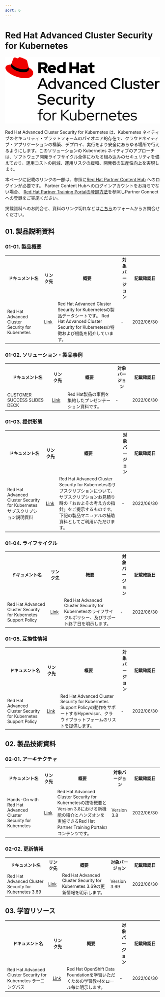 ```yaml
---
sort: 6
---
```


# Red Hat Advanced Cluster Security for Kubernetes

<img src="https://github.com/KaitoInaba/rh-open-renew/blob/main/Products/images/Logo-Red_Hat-Adv_Cluster_Security_for_Kube-B-Standard-RGB.png?raw=true" alt="acs_logo" title="acs">

Red Hat Advanced Cluster Security for Kubernetes は、Kubernetes ネイティブのセキュリティ・プラットフォームのパイオニア的存在で、クラウドネイティブ・アプリケーションの構築、デプロイ、実行をより安全にあらゆる場所で行えるようにします。このソリューションの Kubernetes ネイティブのアプローチは、ソフトウェア開発ライフサイクル全体にわたる組み込みのセキュリティを備えており、運用コストの削減、運用リスクの緩和、開発者の生産性向上を実現します。

本ページに記載のリンクの一部は、参照に<a href="https://redhat-partner.highspot.com/">Red Hat Partner Content Hub</a>
へのログインが必要です。
Partner Content Hubへのログインアカウントをお持ちでない場合、
<a href="https://rh-open.github.io/training/registration.html">Red Hat Partner Training Portalの登録方法</a>を参照しPartner Connectへの登録をご実施ください。

掲載資料へのお問合せ、資料のリンク切れなどは<a href="https://docs.google.com/forms/d/e/1FAIpQLSdTw0cjIAKxh_XE-jYehoa1MnCmdd0FVZm0oPQXF1X7JNinYw/viewform">こちら</a>のフォームからお問合せください。

## 01. 製品説明資料

### 01-01. 製品概要

<table>
  <tr><!-- 行1（見出し）-->
    <th>ドキュメント名</th> <th>リンク先</th><th>概要</th><th>対象バージョン</th><th>記載確認日</th>
  </tr>

  <tr>
    <td><!--  ドキュメント名  -->
      Red Hat Advanced Cluster Security for Kubernetes
    </td>
    <td><!--  リンク先  -->
      <a href="https://redhat-partner.highspot.com/items/60369f48bf6c947b443f56b8?lfrm=srp.0#3">Link</a>
    </td>
    <td><!--  概要  -->
      Red Hat Advanced Cluster Security for Kubernetesの製品データシートです。
      Red Hat Advanced Cluster Security for Kubernetesの特徴および機能を紹介しています。
    </td>
    <td><!--  対象バージョン  -->
      -
    </td>
    <td><!--  記載確認日  -->
      2022/06/30
    </td>
  </tr>
</table>

### 01-02. ソリューション・製品事例

<table>
  <tr><!-- 行1（見出し）-->
    <th>ドキュメント名</th> <th>リンク先</th><th>概要</th><th>対象バージョン</th><th>記載確認日</th>
  </tr>

  <tr>
    <td><!--  ドキュメント名  -->
      CUSTOMER SUCCESS SLIDES DECK
    </td>
    <td><!--  リンク先  -->
      <a href="https://redhat-partner.highspot.com/items/5d30a672429d7b21715b76f1?lfrm=srp.1#1">Link</a>
    </td>
    <td><!--  概要  -->
      Red Hat製品の事例を集約したプレゼンテーション資料です。
    </td>
    <td><!--  対象バージョン  -->
      -
    </td>
    <td><!--  記載確認日  -->
      2022/06/30
    </td>
  </tr>

</table>

### 01-03. 提供形態

<table>
  <tr><!-- 行1（見出し）-->
    <th>ドキュメント名</th> <th>リンク先</th><th>概要</th><th>対象バージョン</th><th>記載確認日</th>
  </tr>

  <tr>
    <td><!--  ドキュメント名  -->
      Red Hat Advanced Cluster Security for Kubernetes サブスクリプション説明資料
    </td>
    <td><!--  リンク先  -->
      <a href="https://app.highspot.com/items/62910ed437fefb35422c3dcd">Link</a> <!-- 要修正-->
    </td>
    <td><!--  概要  -->
      Red Hat Advanced Cluster Security for Kubernetesのサブスクリプションについて、サブスクリプションお見積り時の「おおよその考え方の指針」をご提示するものです。
      下記の製品マニュアルの補助資料としてご利用いただけます。
    </td>
    <td><!--  対象バージョン  -->
      -
    </td>
    <td><!--  記載確認日  -->
      2022/06/30
    </td>
  </tr>
</table>

### 01-04. ライフサイクル

<table>
  <tr><!-- 行1（見出し）-->
    <th>ドキュメント名</th> <th>リンク先</th><th>概要</th><th>対象バージョン</th><th>記載確認日</th>
  </tr>

  <tr>
    <td><!--  ドキュメント名  -->
      Red Hat Advanced Cluster Security for Kubernetes Support Policy
    </td>
    <td><!--  リンク先  -->
      <a href="https://access.redhat.com/node/5822721">Link</a>
    </td>
    <td><!--  概要  -->
      Red Hat Advanced Cluster Security for Kubernetesのライフサイクルポリシー、及びサポート終了日を明示します。
    </td>
    <td><!--  対象バージョン  -->
      -
    </td>
    <td><!--  記載確認日  -->
      2022/06/30
    </td>
  </tr>

</table>


### 01-05. 互換性情報

<table>
  <tr><!-- 行1（見出し）-->
    <th>ドキュメント名</th> <th>リンク先</th><th>概要</th><th>対象バージョン</th><th>記載確認日</th>
  </tr>

  <tr>
    <td><!--  ドキュメント名  -->
      Red Hat Advanced Cluster Security for Kubernetes Support Policy
    </td>
    <td><!--  リンク先  -->
      <a href="https://access.redhat.com/node/5822721">Link</a>
    </td>
    <td><!--  概要  -->
      Red Hat Advanced Cluster Security for Kubernetes Support Policyの動作をサポートするHypervisor、クラウドプラットフォームのリストを提供します。
    </td>
    <td><!--  対象バージョン  -->
      -
    </td>
    <td><!--  記載確認日  -->
      2022/06/30
    </td>
  </tr>

</table>

## 02. 製品技術資料

### 02-01. アーキテクチャ

<table>
  <tr><!-- 行1（見出し）-->
    <th>ドキュメント名</th> <th>リンク先</th><th>概要</th><th>対象バージョン</th><th>記載確認日</th>
  </tr>

  <tr>
    <td><!--  ドキュメント名  -->
      Hands-On with Red Hat Advanced Cluster Security for Kubernetes
    </td>
    <td><!--  リンク先  -->
      <a href="https://training-lms.redhat.com/sso/saml/auth/rhopen?RelayState=deeplinkoffering%3D44914286">Link</a>
    </td>
    <td><!--  概要  -->
    Red Hat Advanced Cluster Security for Kubernetesの技術概要とVersion 3.8における新機能の紹介とハンズオンを実施できるRed Hat Partner Training Portalのコンテンツです。
    </td>
    <td><!--  対象バージョン  -->
      Version 3.8
    </td>
    <td><!--  記載確認日  -->
      2022/06/30
    </td>
  </tr>

</table>

### 02-02. 更新情報

<table>
  <tr><!-- 行1（見出し）-->
    <th>ドキュメント名</th> <th>リンク先</th><th>概要</th><th>対象バージョン</th><th>記載確認日</th>
  </tr>

  <tr>
    <td><!--  ドキュメント名  -->
      Red Hat Advanced Cluster Security for Kubernetes 3.69
    </td>
    <td><!--  リンク先  -->
      <a href="https://docs.openshift.com/acs/3.69/release_notes/369-release-notes.html">Link</a>
    </td>
    <td><!--  概要  -->
    Red Hat Advanced Cluster Security for Kubernetes 3.69の更新情報を明示します。
    </td>
    <td><!--  対象バージョン  -->
      Version 3.69
    </td>
    <td><!--  記載確認日  -->
      2022/06/30
    </td>
  </tr>

</table>

## 03. 学習リソース

<table>
  <tr><!-- 行1（見出し）-->
    <th>ドキュメント名</th> <th>リンク先</th><th>概要</th><th>対象バージョン</th><th>記載確認日</th>
  </tr>

  <tr>
    <td><!--  ドキュメント名  -->
      Red Hat Advanced Cluster Security for Kubernetes ラーニングパス
    </td>
    <td><!--  リンク先  -->
      <a href="https://app.highspot.com/items/629106dcf96784553406af86">Link</a>  <!-- 要修正-->
    </td>
    <td><!--  概要  -->
      Red Hat OpenShift Data Foundationを学習いただくための学習教材をロール毎に明示します。
    </td>
    <td><!--  対象バージョン  -->
      -
    </td>
    <td><!--  記載確認日  -->
      2022/06/30
    </td>
  </tr>

</table>
